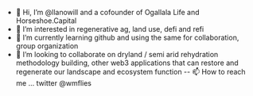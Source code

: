 - 👋 Hi, I’m @llanowill and a cofounder of Ogallala Life and Horseshoe.Capital
- 👀 I’m interested in regenerative ag, land use, defi and refi
- 🌱 I’m currently learning github and using the same for collaboration, group organization
- 💞️ I’m looking to collaborate on dryland / semi arid rehydration methodology building, other web3 applications that can restore and regenerate our landscape and ecosystem function
-- 📫 How to reach me ... twitter @wmflies

<!---
llanowill/llanowill is a ✨ special ✨ repository because its `README.md` (this file) appears on your GitHub profile.
You can click the Preview link to take a look at your changes.
--->

